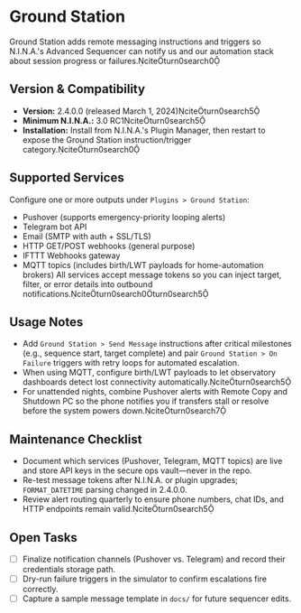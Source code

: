# Ground Station

Ground Station adds remote messaging instructions and triggers so N.I.N.A.'s Advanced Sequencer can notify us and our automation stack about session progress or failures.citeturn0search0

## Version & Compatibility
- **Version:** 2.4.0.0 (released March 1, 2024)citeturn0search5
- **Minimum N.I.N.A.:** 3.0 RC1citeturn0search5
- **Installation:** Install from N.I.N.A.'s Plugin Manager, then restart to expose the Ground Station instruction/trigger category.citeturn0search0

## Supported Services
Configure one or more outputs under `Plugins > Ground Station`:
- Pushover (supports emergency-priority looping alerts)
- Telegram bot API
- Email (SMTP with auth + SSL/TLS)
- HTTP GET/POST webhooks (general purpose)
- IFTTT Webhooks gateway
- MQTT topics (includes birth/LWT payloads for home-automation brokers)
All services accept message tokens so you can inject target, filter, or error details into outbound notifications.citeturn0search0turn0search5

## Usage Notes
- Add `Ground Station > Send Message` instructions after critical milestones (e.g., sequence start, target complete) and pair `Ground Station > On Failure` triggers with retry loops for automated escalation.
- When using MQTT, configure birth/LWT payloads to let observatory dashboards detect lost connectivity automatically.citeturn0search5
- For unattended nights, combine Pushover alerts with Remote Copy and Shutdown PC so the phone notifies you if transfers stall or resolve before the system powers down.citeturn0search7

## Maintenance Checklist
- Document which services (Pushover, Telegram, MQTT topics) are live and store API keys in the secure ops vault—never in the repo.
- Re-test message tokens after N.I.N.A. or plugin upgrades; `FORMAT_DATETIME` parsing changed in 2.4.0.0.
- Review alert routing quarterly to ensure phone numbers, chat IDs, and HTTP endpoints remain valid.citeturn0search5

## Open Tasks
- [ ] Finalize notification channels (Pushover vs. Telegram) and record their credentials storage path.
- [ ] Dry-run failure triggers in the simulator to confirm escalations fire correctly.
- [ ] Capture a sample message template in `docs/` for future sequencer edits.
